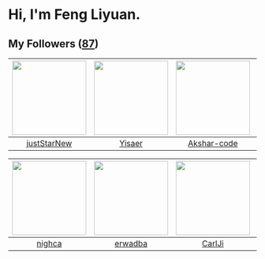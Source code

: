 # Hi, I'm Feng Liyuan.

## My Followers ([87](https://github.com/SunRunAway?tab=followers))

| <img src="https://avatars.githubusercontent.com/u/18233711?v=4" width="150" height="150" /> | <img src="https://avatars.githubusercontent.com/u/13427348?v=4" width="150" height="150" /> | <img src="https://avatars.githubusercontent.com/u/59618640?v=4" width="150" height="150" /> | <img src="https://avatars.githubusercontent.com/u/1543151?v=4" width="150" height="150" /> |
| :-----------------------------------------------------------------------------------------: | :-----------------------------------------------------------------------------------------: | :-----------------------------------------------------------------------------------------: | :----------------------------------------------------------------------------------------: |
|                        [justStarNew](https://github.com/justStarNew)                        |                             [Yisaer](https://github.com/Yisaer)                             |                        [Akshar-code](https://github.com/Akshar-code)                        |                          [chrislusf](https://github.com/chrislusf)                         |

| <img src="https://avatars.githubusercontent.com/u/1492263?v=4" width="150" height="150" /> | <img src="https://avatars.githubusercontent.com/u/43768654?v=4" width="150" height="150" /> | <img src="https://avatars.githubusercontent.com/u/10810759?v=4" width="150" height="150" /> | <img src="https://avatars.githubusercontent.com/u/14808551?v=4" width="150" height="150" /> |
| :----------------------------------------------------------------------------------------: | :-----------------------------------------------------------------------------------------: | :-----------------------------------------------------------------------------------------: | :-----------------------------------------------------------------------------------------: |
|                             [nighca](https://github.com/nighca)                            |                            [erwadba](https://github.com/erwadba)                            |                             [CarlJi](https://github.com/CarlJi)                             |                            [Lisprez](https://github.com/Lisprez)                            |